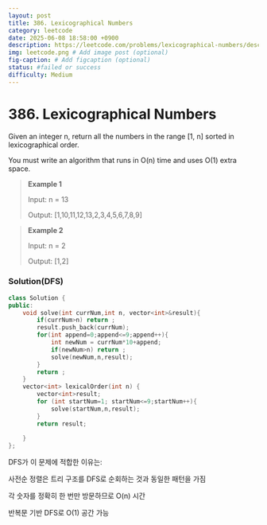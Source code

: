 ```yaml
---
layout: post
title: 386. Lexicographical Numbers
category: leetcode
date: 2025-06-08 18:58:00 +0900
description: https://leetcode.com/problems/lexicographical-numbers/description/?envType=daily-question&envId=2025-06-08
img: leetcode.png # Add image post (optional)
fig-caption: # Add figcaption (optional)
status: #failed or success
difficulty: Medium
---
```


# 386. Lexicographical Numbers

Given an integer n, return all the numbers in the range [1, n] sorted in lexicographical order.

You must write an algorithm that runs in O(n) time and uses O(1) extra space. 

 

> **Example 1**
> 
> Input: n = 13
> 
> Output: [1,10,11,12,13,2,3,4,5,6,7,8,9]

> **Example 2**
> 
> Input: n = 2
> 
> Output: [1,2]


### Solution(DFS)
```cpp
class Solution {
public:
    void solve(int currNum,int n, vector<int>&result){
        if(currNum>n) return ;
        result.push_back(currNum);
        for(int append=0;append<=9;append++){
            int newNum = currNum*10+append;
            if(newNum>n) return ;
            solve(newNum,n,result);
        }
        return ;
    }
    vector<int> lexicalOrder(int n) {
        vector<int>result;
        for (int startNum=1; startNum<=9;startNum++){
            solve(startNum,n,result);
        }
        return result;
        
    }
};
```


DFS가 이 문제에 적합한 이유는:

사전순 정렬은 트리 구조를 DFS로 순회하는 것과 동일한 패턴을 가짐

각 숫자를 정확히 한 번만 방문하므로 O(n) 시간

반복문 기반 DFS로 O(1) 공간 가능